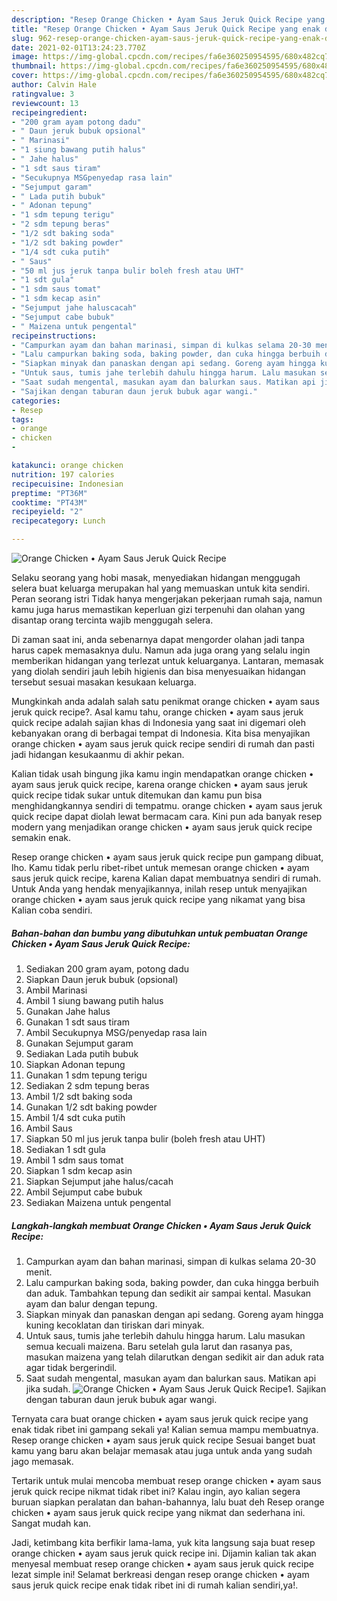 ```yaml
---
description: "Resep Orange Chicken • Ayam Saus Jeruk Quick Recipe yang enak dan Mudah Dibuat"
title: "Resep Orange Chicken • Ayam Saus Jeruk Quick Recipe yang enak dan Mudah Dibuat"
slug: 962-resep-orange-chicken-ayam-saus-jeruk-quick-recipe-yang-enak-dan-mudah-dibuat
date: 2021-02-01T13:24:23.770Z
image: https://img-global.cpcdn.com/recipes/fa6e360250954595/680x482cq70/orange-chicken-•-ayam-saus-jeruk-quick-recipe-foto-resep-utama.jpg
thumbnail: https://img-global.cpcdn.com/recipes/fa6e360250954595/680x482cq70/orange-chicken-•-ayam-saus-jeruk-quick-recipe-foto-resep-utama.jpg
cover: https://img-global.cpcdn.com/recipes/fa6e360250954595/680x482cq70/orange-chicken-•-ayam-saus-jeruk-quick-recipe-foto-resep-utama.jpg
author: Calvin Hale
ratingvalue: 3
reviewcount: 13
recipeingredient:
- "200 gram ayam potong dadu"
- " Daun jeruk bubuk opsional"
- " Marinasi"
- "1 siung bawang putih halus"
- " Jahe halus"
- "1 sdt saus tiram"
- "Secukupnya MSGpenyedap rasa lain"
- "Sejumput garam"
- " Lada putih bubuk"
- " Adonan tepung"
- "1 sdm tepung terigu"
- "2 sdm tepung beras"
- "1/2 sdt baking soda"
- "1/2 sdt baking powder"
- "1/4 sdt cuka putih"
- " Saus"
- "50 ml jus jeruk tanpa bulir boleh fresh atau UHT"
- "1 sdt gula"
- "1 sdm saus tomat"
- "1 sdm kecap asin"
- "Sejumput jahe haluscacah"
- "Sejumput cabe bubuk"
- " Maizena untuk pengental"
recipeinstructions:
- "Campurkan ayam dan bahan marinasi, simpan di kulkas selama 20-30 menit."
- "Lalu campurkan baking soda, baking powder, dan cuka hingga berbuih dan aduk. Tambahkan tepung dan sedikit air sampai kental. Masukan ayam dan balur dengan tepung."
- "Siapkan minyak dan panaskan dengan api sedang. Goreng ayam hingga kuning kecoklatan dan tiriskan dari minyak."
- "Untuk saus, tumis jahe terlebih dahulu hingga harum. Lalu masukan semua kecuali maizena. Baru setelah gula larut dan rasanya pas, masukan maizena yang telah dilarutkan dengan sedikit air dan aduk rata agar tidak bergerindil."
- "Saat sudah mengental, masukan ayam dan balurkan saus. Matikan api jika sudah."
- "Sajikan dengan taburan daun jeruk bubuk agar wangi."
categories:
- Resep
tags:
- orange
- chicken
- 

katakunci: orange chicken  
nutrition: 197 calories
recipecuisine: Indonesian
preptime: "PT36M"
cooktime: "PT43M"
recipeyield: "2"
recipecategory: Lunch

---
```



![Orange Chicken • Ayam Saus Jeruk Quick Recipe](https://img-global.cpcdn.com/recipes/fa6e360250954595/680x482cq70/orange-chicken-•-ayam-saus-jeruk-quick-recipe-foto-resep-utama.jpg)

Selaku seorang yang hobi masak, menyediakan hidangan menggugah selera buat keluarga merupakan hal yang memuaskan untuk kita sendiri. Peran seorang istri Tidak hanya mengerjakan pekerjaan rumah saja, namun kamu juga harus memastikan keperluan gizi terpenuhi dan olahan yang disantap orang tercinta wajib menggugah selera.

Di zaman  saat ini, anda sebenarnya dapat mengorder olahan jadi tanpa harus capek memasaknya dulu. Namun ada juga orang yang selalu ingin memberikan hidangan yang terlezat untuk keluarganya. Lantaran, memasak yang diolah sendiri jauh lebih higienis dan bisa menyesuaikan hidangan tersebut sesuai masakan kesukaan keluarga. 



Mungkinkah anda adalah salah satu penikmat orange chicken • ayam saus jeruk quick recipe?. Asal kamu tahu, orange chicken • ayam saus jeruk quick recipe adalah sajian khas di Indonesia yang saat ini digemari oleh kebanyakan orang di berbagai tempat di Indonesia. Kita bisa menyajikan orange chicken • ayam saus jeruk quick recipe sendiri di rumah dan pasti jadi hidangan kesukaanmu di akhir pekan.

Kalian tidak usah bingung jika kamu ingin mendapatkan orange chicken • ayam saus jeruk quick recipe, karena orange chicken • ayam saus jeruk quick recipe tidak sukar untuk ditemukan dan kamu pun bisa menghidangkannya sendiri di tempatmu. orange chicken • ayam saus jeruk quick recipe dapat diolah lewat bermacam cara. Kini pun ada banyak resep modern yang menjadikan orange chicken • ayam saus jeruk quick recipe semakin enak.

Resep orange chicken • ayam saus jeruk quick recipe pun gampang dibuat, lho. Kamu tidak perlu ribet-ribet untuk memesan orange chicken • ayam saus jeruk quick recipe, karena Kalian dapat membuatnya sendiri di rumah. Untuk Anda yang hendak menyajikannya, inilah resep untuk menyajikan orange chicken • ayam saus jeruk quick recipe yang nikamat yang bisa Kalian coba sendiri.

<!--inarticleads1-->

##### Bahan-bahan dan bumbu yang dibutuhkan untuk pembuatan Orange Chicken • Ayam Saus Jeruk Quick Recipe:

1. Sediakan 200 gram ayam, potong dadu
1. Siapkan  Daun jeruk bubuk (opsional)
1. Ambil  Marinasi
1. Ambil 1 siung bawang putih halus
1. Gunakan  Jahe halus
1. Gunakan 1 sdt saus tiram
1. Ambil Secukupnya MSG/penyedap rasa lain
1. Gunakan Sejumput garam
1. Sediakan  Lada putih bubuk
1. Siapkan  Adonan tepung
1. Gunakan 1 sdm tepung terigu
1. Sediakan 2 sdm tepung beras
1. Ambil 1/2 sdt baking soda
1. Gunakan 1/2 sdt baking powder
1. Ambil 1/4 sdt cuka putih
1. Ambil  Saus
1. Siapkan 50 ml jus jeruk tanpa bulir (boleh fresh atau UHT)
1. Sediakan 1 sdt gula
1. Ambil 1 sdm saus tomat
1. Siapkan 1 sdm kecap asin
1. Siapkan Sejumput jahe halus/cacah
1. Ambil Sejumput cabe bubuk
1. Sediakan  Maizena untuk pengental




<!--inarticleads2-->

##### Langkah-langkah membuat Orange Chicken • Ayam Saus Jeruk Quick Recipe:

1. Campurkan ayam dan bahan marinasi, simpan di kulkas selama 20-30 menit.
1. Lalu campurkan baking soda, baking powder, dan cuka hingga berbuih dan aduk. Tambahkan tepung dan sedikit air sampai kental. Masukan ayam dan balur dengan tepung.
1. Siapkan minyak dan panaskan dengan api sedang. Goreng ayam hingga kuning kecoklatan dan tiriskan dari minyak.
1. Untuk saus, tumis jahe terlebih dahulu hingga harum. Lalu masukan semua kecuali maizena. Baru setelah gula larut dan rasanya pas, masukan maizena yang telah dilarutkan dengan sedikit air dan aduk rata agar tidak bergerindil.
1. Saat sudah mengental, masukan ayam dan balurkan saus. Matikan api jika sudah.
<img src="//assets-global.cpcdn.com/assets/icons/button_play-2c75c40dde080a61004c1f40b05d8f140eaff45d7e9e6481dc71c63d2e7c4909.png" alt="Orange Chicken • Ayam Saus Jeruk Quick Recipe">1. Sajikan dengan taburan daun jeruk bubuk agar wangi.




Ternyata cara buat orange chicken • ayam saus jeruk quick recipe yang enak tidak ribet ini gampang sekali ya! Kalian semua mampu membuatnya. Resep orange chicken • ayam saus jeruk quick recipe Sesuai banget buat kamu yang baru akan belajar memasak atau juga untuk anda yang sudah jago memasak.

Tertarik untuk mulai mencoba membuat resep orange chicken • ayam saus jeruk quick recipe nikmat tidak ribet ini? Kalau ingin, ayo kalian segera buruan siapkan peralatan dan bahan-bahannya, lalu buat deh Resep orange chicken • ayam saus jeruk quick recipe yang nikmat dan sederhana ini. Sangat mudah kan. 

Jadi, ketimbang kita berfikir lama-lama, yuk kita langsung saja buat resep orange chicken • ayam saus jeruk quick recipe ini. Dijamin kalian tak akan menyesal membuat resep orange chicken • ayam saus jeruk quick recipe lezat simple ini! Selamat berkreasi dengan resep orange chicken • ayam saus jeruk quick recipe enak tidak ribet ini di rumah kalian sendiri,ya!.


